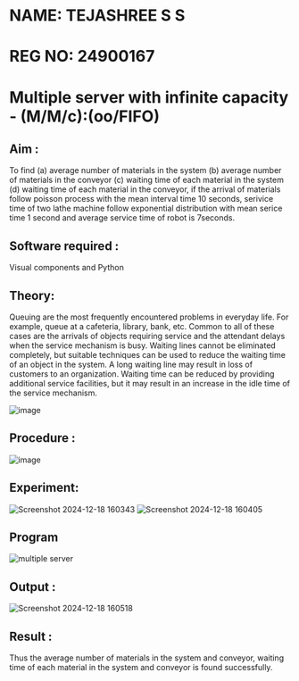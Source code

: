 # NAME: TEJASHREE S S
# REG NO: 24900167
# Multiple server with infinite capacity - (M/M/c):(oo/FIFO)
## Aim :
To find (a) average number of materials in the system (b) average number of materials in the conveyor (c) waiting time of each material in the system (d) waiting time of each material in the conveyor, if the arrival  of materials follow poisson process with the mean interval time 10 seconds, serivice time of two lathe machine follow exponential distribution with mean serice time 1 second and average service time of robot is 7seconds.

## Software required :
Visual components and Python

## Theory:
Queuing are the most frequently encountered problems in everyday life. For example, queue at a cafeteria, library, bank, etc. Common to all of these cases are the arrivals of objects requiring service and the attendant delays when the service mechanism is busy. Waiting lines cannot be eliminated completely, but suitable techniques can be used to reduce the waiting time of an object in the system. A long waiting line may result in loss of customers to an organization. Waiting time can be reduced by providing additional service facilities, but it may result in an increase in the idle time of the service mechanism.

![image](https://user-images.githubusercontent.com/103921593/203238035-1c8109bc-cbf2-4c77-baea-c5b682a752ef.png)

## Procedure :
![image](https://user-images.githubusercontent.com/103921593/203238265-176740b0-eae2-4772-90be-5449869ac9b0.png)

## Experiment:
![Screenshot 2024-12-18 160343](https://github.com/user-attachments/assets/4fd308fb-2683-4cfd-9b06-5ca33a6658b1)
![Screenshot 2024-12-18 160405](https://github.com/user-attachments/assets/6d8b5724-007b-473b-a25b-4f93e72d311c)

## Program
![multiple server](https://github.com/user-attachments/assets/7c47a4c2-0333-428b-9395-000e9a5813b0)

## Output :
![Screenshot 2024-12-18 160518](https://github.com/user-attachments/assets/b21a56a9-1873-4a98-bb61-f22534b991be)

## Result : 
Thus the average number of materials in the system and conveyor, waiting time of each material in the system and conveyor is found successfully.
